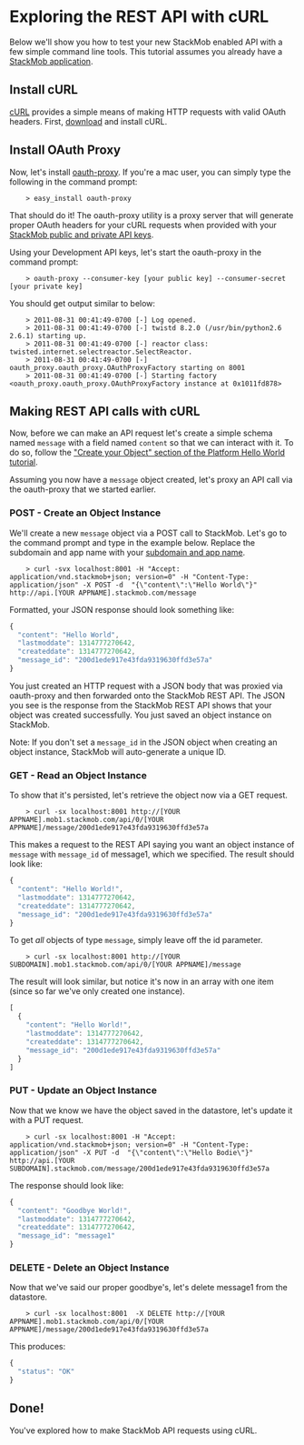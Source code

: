 # Exploring the REST API with cURL

Below we'll show you how to test your new StackMob enabled API with a few simple command line tools. This tutorial assumes you already have a <a href="https://dashboard.stackmob.com/settings">StackMob application</a>.

## Install cURL

<a href="http://curl.haxx.se/">cURL</a> provides a simple means of making HTTP requests with valid OAuth headers. First, <a href="http://curl.haxx.se/download.html">download</a> and install cURL.

## Install OAuth Proxy

Now, let's install <a href="https://github.com/mojodna/oauth-proxy">oauth-proxy</a>. If you're a mac user, you can simply type the following in the command prompt:

```
    > easy_install oauth-proxy
```    

That should do it! The oauth-proxy utility is a proxy server that will generate proper OAuth headers for your cURL requests when provided with your <a href="https://dashboard.stackmob.com/settings">StackMob public and private API keys</a>.

Using your Development API keys, let's start the oauth-proxy in the command prompt:

```
    > oauth-proxy --consumer-key [your public key] --consumer-secret [your private key]
```

You should get output similar to below:

```
    > 2011-08-31 00:41:49-0700 [-] Log opened.
    > 2011-08-31 00:41:49-0700 [-] twistd 8.2.0 (/usr/bin/python2.6 2.6.1) starting up.
    > 2011-08-31 00:41:49-0700 [-] reactor class: twisted.internet.selectreactor.SelectReactor.
    > 2011-08-31 00:41:49-0700 [-] oauth_proxy.oauth_proxy.OAuthProxyFactory starting on 8001
    > 2011-08-31 00:41:49-0700 [-] Starting factory <oauth_proxy.oauth_proxy.OAuthProxyFactory instance at 0x1011fd878>
```

## Making REST API calls with cURL

Now, before we can make an API request let's create a simple schema named `message` with a field named `content` so that we can interact with it. To do so, follow the <a href="https://stackmob.com/platform/help/tutorials/tutorial_platform_hello_world#step1">"Create your Object" section of the Platform Hello World tutorial</a>.

Assuming you now have a `message` object created, let's proxy an API call via the oauth-proxy that we started earlier.

### POST - Create an Object Instance

We'll create a new `message` object via a POST call to StackMob. Let's go to the command prompt and type in the example below. Replace the subdomain and app name with your <a href="https://dashboard.stackmob.com/settings">subdomain and app name</a>.

```
    > curl -svx localhost:8001 -H "Accept: application/vnd.stackmob+json; version=0" -H "Content-Type: application/json" -X POST -d  "{\"content\":\"Hello World\"}"  http://api.[YOUR APPNAME].stackmob.com/message
```

Formatted, your JSON response should look something like:

```javascript
{
  "content": "Hello World",
  "lastmoddate": 1314777270642,
  "createddate": 1314777270642,
  "message_id": "200d1ede917e43fda9319630ffd3e57a"
}
```

You just created an HTTP request with a JSON body that was proxied via oauth-proxy and then forwarded onto the StackMob REST API. The JSON you see is the response from the StackMob REST API shows that your object was created successfully. You just saved an object instance on StackMob.

Note: If you don't set a `message_id` in the JSON object when creating an object instance, StackMob will auto-generate a unique ID.

### GET - Read an Object Instance

To show that it's persisted, let's retrieve the object now via a GET request.

```
    > curl -sx localhost:8001 http://[YOUR APPNAME].mob1.stackmob.com/api/0/[YOUR APPNAME]/message/200d1ede917e43fda9319630ffd3e57a
```

This makes a request to the REST API saying you want an object instance of `message` with `message_id` of message1, which we specified. The result should look like:

```javascript
{
  "content": "Hello World!",
  "lastmoddate": 1314777270642,
  "createddate": 1314777270642,
  "message_id": "200d1ede917e43fda9319630ffd3e57a"
}
```

To get *all* objects of type `message`, simply leave off the id parameter.

```
    > curl -sx localhost:8001 http://[YOUR SUBDOMAIN].mob1.stackmob.com/api/0/[YOUR APPNAME]/message
```

The result will look similar, but notice it's now in an array with one item (since so far we've only created one instance).

```javascript
[
  {
    "content": "Hello World!",
    "lastmoddate": 1314777270642,
    "createddate": 1314777270642,
    "message_id": "200d1ede917e43fda9319630ffd3e57a"
  }
]
```

### PUT - Update an Object Instance

Now that we know we have the object saved in the datastore, let's update it with a PUT request.

```
    > curl -sx localhost:8001 -H "Accept: application/vnd.stackmob+json; version=0" -H "Content-Type: application/json" -X PUT -d  "{\"content\":\"Hello Bodie\"}"  http://api.[YOUR SUBDOMAIN].stackmob.com/message/200d1ede917e43fda9319630ffd3e57a
```

The response should look like:

```javascript
{
  "content": "Goodbye World!",
  "lastmoddate": 1314777270642,
  "createddate": 1314777270642,
  "message_id": "message1"
}
```

### DELETE - Delete an Object Instance

Now that we've said our proper goodbye's, let's delete message1 from the datastore.

```
    > curl -sx localhost:8001  -X DELETE http://[YOUR APPNAME].mob1.stackmob.com/api/0/[YOUR APPNAME]/message/200d1ede917e43fda9319630ffd3e57a
```

This produces:

```javascript
{
  "status": "OK"
}
```

## Done!

You've explored how to make StackMob API requests using cURL.
